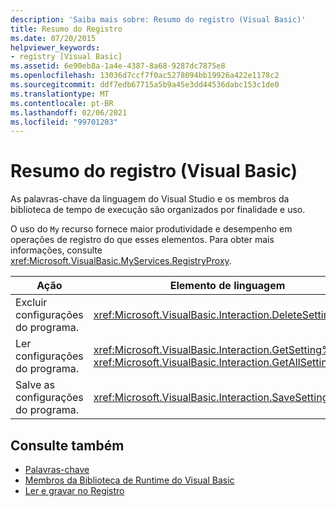 ```yaml
---
description: 'Saiba mais sobre: Resumo do registro (Visual Basic)'
title: Resumo do Registro
ms.date: 07/20/2015
helpviewer_keywords:
- registry [Visual Basic]
ms.assetid: 6e90eb8a-1a4e-4387-8a68-9287dc7875e8
ms.openlocfilehash: 13036d7ccf7f0ac5278094bb19926a422e1178c2
ms.sourcegitcommit: ddf7edb67715a5b9a45e3dd44536dabc153c1de0
ms.translationtype: MT
ms.contentlocale: pt-BR
ms.lasthandoff: 02/06/2021
ms.locfileid: "99701203"
---
```

# <a name="registry-summary-visual-basic"></a>Resumo do registro (Visual Basic)

As palavras-chave da linguagem do Visual Studio e os membros da biblioteca de tempo de execução são organizados por finalidade e uso.  
  
 O uso do `My` recurso fornece maior produtividade e desempenho em operações de registro do que esses elementos. Para obter mais informações, consulte <xref:Microsoft.VisualBasic.MyServices.RegistryProxy>.  
  
|**Ação**|**Elemento de linguagem**|  
|----------------|--------------------------|  
|Excluir configurações do programa.|<xref:Microsoft.VisualBasic.Interaction.DeleteSetting%2A>|  
|Ler configurações do programa.|<xref:Microsoft.VisualBasic.Interaction.GetSetting%2A>, <xref:Microsoft.VisualBasic.Interaction.GetAllSettings%2A>|  
|Salve as configurações do programa.|<xref:Microsoft.VisualBasic.Interaction.SaveSetting%2A>|  
  
## <a name="see-also"></a>Consulte também

- [Palavras-chave](index.md)
- [Membros da Biblioteca de Runtime do Visual Basic](../runtime-library-members.md)
- [Ler e gravar no Registro](../../developing-apps/programming/computer-resources/reading-from-and-writing-to-the-registry.md)
